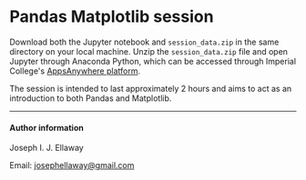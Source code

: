 # Pandas Matplotlib session

Download both the Jupyter notebook and ```session_data.zip``` in the same directory on your local machine. Unzip the ```session_data.zip``` file and open Jupyter through Anaconda Python, which can be accessed through Imperial College's [AppsAnywhere platform](https://softwarehub.imperial.ac.uk/).

The session is intended to last approximately 2 hours and aims to act as an introduction to both Pandas and Matplotlib. 

____

#### Author information

Joseph I. J. Ellaway

Email: josephellaway@gmail.com

